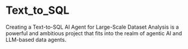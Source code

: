 # Text_to_SQL
Creating a Text-to-SQL AI Agent for Large-Scale Dataset Analysis is a powerful and ambitious project that fits into the realm of agentic AI and LLM-based data agents. 
